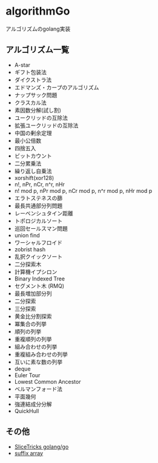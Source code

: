 # algorithmGo
アルゴリズムのgolang実装  

## アルゴリズム一覧
* A-star
* ギフト包装法
* ダイクストラ法
* エドマンズ・カープのアルゴリズム
* ナップサック問題
* クラスカル法
* 素因数分解(試し割)
* ユークリッドの互除法
* 拡張ユークリッドの互除法
* 中国の剰余定理
* 最小公倍数
* 四捨五入
* ビットカウント
* 二分累乗法
* 繰り返し自乗法
* xorshift(xor128)
* n!, nPr, nCr, n^r, nHr
* n! mod p, nPr mod p, nCr mod p, n^r mod p, nHr mod p
* エラトステネスの篩
* 最長共通部分列問題
* レーベンシュタイン距離
* トポロジカルソート
* 巡回セールスマン問題
* union find
* ワーシャルフロイド
* zobrist hash
* 乱択クイックソート
* 二分探索木
* 計算機イプシロン
* Binary Indexed Tree
* セグメント木 (RMQ)
* 最長増加部分列
* 二分探索
* 三分探索
* 黄金比分割探索
* 冪集合の列挙
* 順列の列挙
* 重複順列の列挙
* 組み合わせの列挙
* 重複組み合わせの列挙
* 互いに素な数の列挙
* deque
* Euler Tour
* Lowest Common Ancestor
* ベルマンフォード法
* 平面幾何
* 強連結成分分解
* QuickHull

## その他
* [SliceTricks golang/go](https://github.com/golang/go/wiki/SliceTricks)
* [suffix array](https://golang.org/pkg/index/suffixarray)
